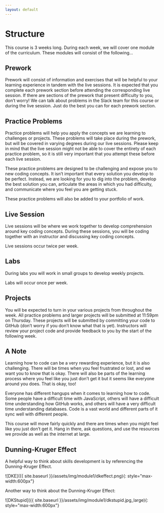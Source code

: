 ```yaml
---
layout: default
---
```


# Structure
This course is 3 weeks long. During each week, we will cover one module of the curriculum. These modules will consist of the following...

## Prework 
Prework will consist of information and exercises that will be helpful to your learning experience in tandem with the live sessions. It is expected that you complete each prework section before attending the corresponding live session. If there are sections of the prework that present difficulty to you, don’t worry! We can talk about problems in the Slack team for this course or during the live session. Just do the best you can for each prework section. 

## Practice Problems
Practice problems will help you apply the concepts we are learning to challenges or projects. These problems will take place during the prework, but will be covered in varying degrees during our live sessions. Please keep in mind that the live session might not be able to cover the entirety of each practice problem, so it is still very important that you attempt these before each live session. 

These practice problems are designed to be challenging and expose you to new coding concepts. It isn’t important that every solution you develop to be perfect. Instead, we are looking for you to dig into the problem, develop the best solution you can, articulate the areas in which you had difficulty, and communicate where you feel you are getting stuck. 

These practice problems will also be added to your portfolio of work. 

## Live Session
Live sessions will be where we work together to develop comprehension around key coding concepts. During these sessions, you will be coding together with an instructor and discussing key coding concepts. 

Live sessions occur twice per week. 

## Labs
During labs you will work in small groups to develop weekly projects. 

Labs will occur once per week. 

## Projects
You will be expected to turn in your various projects from throughout the week. All practice problems and larger projects will be submitted at 11:59pm on Thursday. These projects will be submitted by committing your code to GitHub (don’t worry if you don’t know what that is yet). Instructors will review your project code and provide feedback to you by the start of the following week. 

## A Note
Learning how to code can be a very rewarding experience, but it is also challenging. There will be times when you feel frustrated or lost, and we want you to know that is okay. There will also be parts of the learning process where you feel like you just don’t get it but it seems like everyone around you does. That is okay, too! 

Everyone has different hangups when it comes to learning how to code. Some people have a difficult time with JavaScript, others will have a difficult time understanding how GitHub works, and others will have a very difficult time understanding databases. Code is a vast world and different parts of it sync well with different people. 

This course will move fairly quickly and there are times when you might feel like you just don’t get it. Hang in there, ask questions, and use the resources we provide as well as the internet at large. 

## Dunning-Kruger Effect
A helpful way to think about skills development is by referencing the Dunning-Kruger Effect. 

![DKE]({{ site.baseurl }}/assets/img/module1/dkeffect.png){: style="max-width:600px"}

Another way to think about the Dunning-Kruger Effect: 

![DKStupid]({{ site.baseurl }}/assets/img/module1/dkstupid.jpg_large){: style="max-width:600px"}
